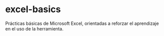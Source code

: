 # excel-basics
Prácticas básicas de Microsoft Excel, orientadas a reforzar el aprendizaje en el uso de la herramienta.
